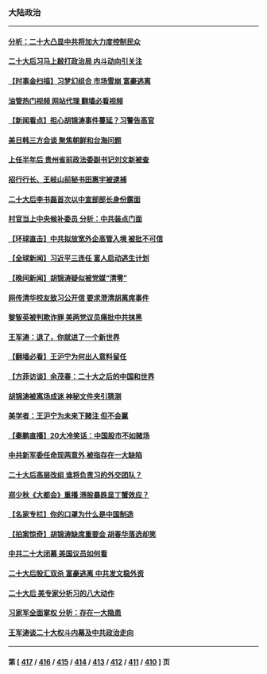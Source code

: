 ### 大陆政治
---
#### [分析：二十大凸显中共将加大力度控制民众](../../pages/ncid277/n13853443.md?10270045) 
#### [二十大后习马上敲打政治局 内斗动向引关注](../../pages/ncid277/n13853269.md?10270045) 
#### [【时事金扫描】习梦幻组合 市场雪崩 富豪逃离](../../pages/ncid277/n13853270.md?10270045) 
#### [油管热门视频 网站代理 翻墙必看视频](http://132.145.103.77:81/youtube.html?10270045)
#### [【新闻看点】担心胡锦涛事件蔓延？习警告高官](../../pages/ncid277/n13852674.md?10270045) 
#### [美日韩三方会谈 聚焦朝鲜和台海问题](../../pages/ncid277/n13853237.md?10270045) 
#### [上任半年后 贵州省前政法委副书记刘文新被查](../../pages/ncid277/n13853212.md?10270045) 
#### [招行行长、王岐山前秘书田惠宇被逮捕](../../pages/ncid277/n13853116.md?10270045) 
#### [二十大后李书磊首次以中宣部部长身份露面](../../pages/ncid277/n13853203.md?10270045) 
#### [村官当上中央候补委员 分析：中共装点门面](../../pages/ncid277/n13853127.md?10270045) 
#### [【环球直击】中共拟放宽外企高管入境 被批不可信](../../pages/ncid277/n13853121.md?10270045) 
#### [【全球新闻】习近平三连任 富人启动逃生计划](../../pages/ncid277/n13852380.md?10270045) 
#### [【晚间新闻】胡锦涛疑似被党媒“清零”](../../pages/ncid277/n13852382.md?10270045) 
#### [网传清华校友致习公开信 要求澄清胡离席事件](../../pages/ncid277/n13852835.md?10270045) 
#### [黎智英被判欺诈罪 美两党议员痛批中共抹黑](../../pages/ncid277/n13852892.md?10270045) 
#### [王军涛：退了，你就进了一个新世界](../../pages/ncid277/n13852887.md?10270045) 
#### [【翻墙必看】王沪宁为何出人意料留任](../../pages/ncid277/n13852927.md?10270045) 
#### [【方菲访谈】余茂春：二十大之后的中国和世界](../../pages/ncid277/n13852740.md?10270045) 
#### [胡锦涛被离场成迷 神秘文件夹引猜测](../../pages/ncid277/n13852746.md?10270045) 
#### [美学者：王沪宁为未来下赌注 但不会赢](../../pages/ncid277/n13852618.md?10270045) 
#### [【秦鹏直播】20大冷笑话：中国股市不如赌场](../../pages/ncid277/n13852776.md?10270045) 
#### [中共新军委任命现两意外 被指存在一大缺陷](../../pages/ncid277/n13852629.md?10270045) 
#### [二十大后高层改组 谁将负责习的外交团队？](../../pages/ncid277/n13852729.md?10270045) 
#### [郑少秋《大都会》重播 港股暴跌显丁蟹效应？](../../pages/ncid277/n13852747.md?10270045) 
#### [【名家专栏】你的口罩为什么是中国制造](../../pages/ncid277/n13852536.md?10270045) 
#### [【拍案惊奇】胡锦涛缺席重要会 胡春华落选却笑](../../pages/ncid277/n13852619.md?10270045) 
#### [中共二十大闭幕 美国议员如何看](../../pages/ncid277/n13852701.md?10270045) 
#### [二十大后股汇双杀 富豪逃离 中共发文稳外资](../../pages/ncid277/n13852474.md?10270045) 
#### [二十大后 美专家分析习的八大动作](../../pages/ncid277/n13852651.md?10270045) 
#### [习家军全面掌权 分析：存在一大隐患](../../pages/ncid277/n13852543.md?10270045) 
#### [王军涛谈二十大权斗内幕及中共政治走向](../../pages/ncid277/n13852512.md?10270045) 

---
#### 第 [ [417](./417.md?10270045) / [416](./416.md?10270045) / [415](./415.md?10270045) / [414](./414.md?10270045) / [413](./413.md?10270045) / [412](./412.md?10270045) / [411](./411.md?10270045) / [410](./410.md?10270045) ] 页
